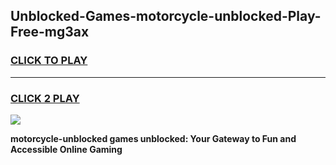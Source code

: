 
## Unblocked-Games-motorcycle-unblocked-Play-Free-mg3ax
<h3>
<a href="https://premium76.site?title=motorcycle-unblocked&ref=18A1">CLICK TO PLAY</a></h3>
<hr>

<h3>
<a href="https://premium76.site?title=motorcycle-unblocked&ref=18A1">CLICK 2 PLAY</a>
  
</h3>

<a href="https://premium76.site?title=motorcycle-unblocked&ref=18A1"><img src="https://clearcache.store/games.png"></a>


**motorcycle-unblocked games unblocked: Your Gateway to Fun and Accessible Online Gaming**
